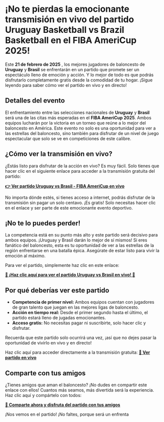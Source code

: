# ¡No te pierdas la emocionante transmisión en vivo del partido Uruguay Basketball vs Brazil Basketball en el FIBA AmeriCup 2025!

Este **21 de febrero de 2025** , los mejores jugadores de baloncesto de **Uruguay** y **Brasil** se enfrentarán en un partido que promete ser un espectáculo lleno de emoción y acción. Y lo mejor de todo es que podrás disfrutarlo completamente gratis desde la comodidad de tu hogar. ¡Sigue leyendo para saber cómo ver el partido en vivo y en directo!

## Detalles del evento

El enfrentamiento entre las selecciones nacionales de **Uruguay** y **Brasil** será una de las citas más esperadas en el **FIBA AmeriCup 2025**. Ambos equipos lucharán por la victoria en un torneo que reúne a lo mejor del baloncesto en América. Este evento no solo es una oportunidad para ver a las estrellas del baloncesto, sino también para disfrutar de un nivel de juego espectacular que solo se ve en competiciones de este calibre.

## ¿Cómo ver la transmisión en vivo?

¿Estás listo para disfrutar de la acción en vivo? Es muy fácil. Solo tienes que hacer clic en el siguiente enlace para acceder a la transmisión gratuita del partido:

[**👉 Ver partido Uruguay vs Brasil - FIBA AmeriCup en vivo**](https://tinyurl.com/livestreamfreeo?st=Uruguay+Basketball+vs+Brazil+Basketball&si=gh)

No importa dónde estés, si tienes acceso a internet, podrás disfrutar de la transmisión sin pagar un solo centavo. ¡Es gratis! Solo necesitas hacer clic en el enlace y ser parte de este emocionante evento deportivo.

## ¡No te lo puedes perder!

La competencia está en su punto más alto y este partido será decisivo para ambos equipos. ¡Uruguay y Brasil darán lo mejor de sí mismos! Si eres fanático del baloncesto, esta es tu oportunidad de ver a las estrellas de la región enfrentarse en una batalla épica. Asegúrate de estar listo para vivir la emoción al máximo.

Para ver el partido, simplemente haz clic en este enlace:

[**🔴 ¡Haz clic aquí para ver el partido Uruguay vs Brasil en vivo! 🔴**](https://tinyurl.com/livestreamfreeo?st=Uruguay+Basketball+vs+Brazil+Basketball&si=gh)

## Por qué deberías ver este partido

- **Competencia de primer nivel:** Ambos equipos cuentan con jugadores de gran talento que juegan en las mejores ligas de baloncesto.
- **Acción en tiempo real:** Desde el primer segundo hasta el último, el partido estará lleno de jugadas emocionantes.
- **Acceso gratis:** No necesitas pagar ni suscribirte, solo hacer clic y disfrutar.

Recuerda que este partido solo ocurrirá una vez, ¡así que no dejes pasar la oportunidad de vivirlo en vivo y en directo!

Haz clic aquí para acceder directamente a la transmisión gratuita: [**🎯 Ver partido en vivo**](https://tinyurl.com/livestreamfreeo?st=Uruguay+Basketball+vs+Brazil+Basketball&si=gh)

## Comparte con tus amigos

¿Tienes amigos que aman el baloncesto? ¡No dudes en compartir este enlace con ellos! Cuantos más seamos, más divertida será la experiencia. Haz clic aquí y compártelo con todos:

[**📲 Comparte ahora y disfruta del partido con tus amigos**](https://tinyurl.com/livestreamfreeo?st=Uruguay+Basketball+vs+Brazil+Basketball&si=gh)

¡Nos vemos en el partido! ¡No faltes, porque será un enfrenta
